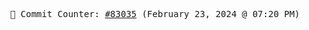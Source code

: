 <p align="center">
    <samp>
        📮 Commit Counter: <a href="https://github.com/Javascript-void0/Javascript-void0/commits/main">#83035</a> (February 23, 2024 @ 07:20 PM)
    </samp>
</p>